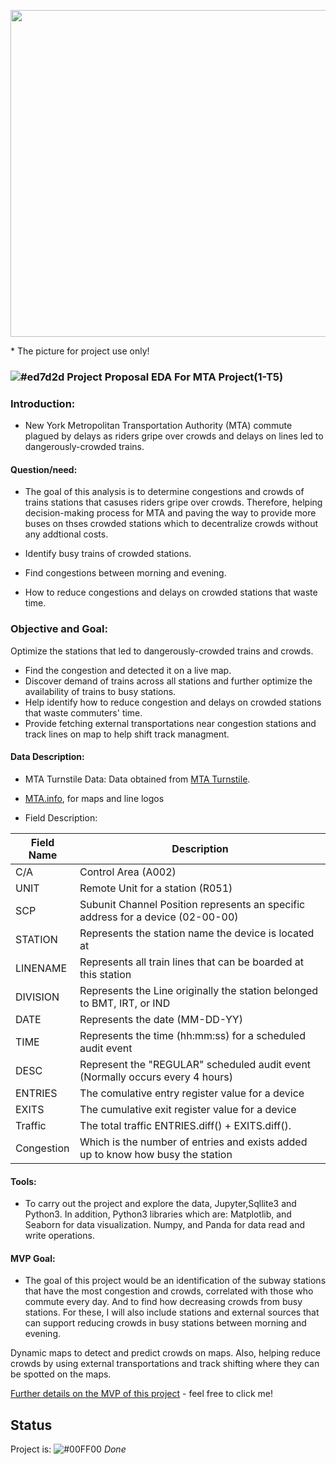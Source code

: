 <!-- ### Assumptions:
As a daily subway commuter, based on experience, commuters are more willing to talk to a surveyor while waiting for train than when exiting a station. So, the focus of this analysis was limited to entries into stations (commuters exiting stations were excluded) who are waiting
### Problem Statement:
*Identify how to improve traffics and delays on crowded stations that waste commuters time.
-->



<p align="center">
  <img width="523" src="https://user-images.githubusercontent.com/20365333/135308375-7014d076-2012-44d8-ac93-4cea66f4026e.png">
</p>
* The picture for project use only!

###  ![#ed7d2d](https://via.placeholder.com/15/ed7d2d/000000?text=+) Project Proposal EDA For MTA Project(1-T5)

### Introduction:

* New York Metropolitan Transportation Authority (MTA) commute plagued by delays as riders gripe over crowds
and delays on lines led to dangerously-crowded trains.  

#### Question/need:
* The goal of this analysis is to determine congestions and crowds of trains stations that casuses riders gripe over crowds. Therefore, helping decision-making process for MTA and paving the way to provide more buses on thses crowded stations which to decentralize crowds without any addtional costs. 

* Identify busy trains of crowded stations.
* Find congestions between morning and evening.
* How to reduce congestions and delays on crowded stations that waste time.

### Objective and Goal:

Optimize the stations that led to dangerously-crowded trains and crowds.

* Find the congestion and detected it on a live map.
* Discover demand of trains across all stations and further optimize the availability of trains to busy stations.
* Help identify how to reduce congestion and delays on crowded stations that waste commuters' time.
* Provide fetching external transportations near congestion stations and track lines on map to help shift track managment. 

 <!--time period of day with highest traffic and crowds per station * Observe the best time for buses to support if trains out of capacity..-->

   
#### Data Description:
* MTA Turnstile Data:
Data obtained from [MTA Turnstile](http://web.mta.info/developers/turnstile.html).
- [MTA.info](http://www.mta.info/nyct), for maps and line logos

* Field Description:

| Field Name | Description                                                                     |
|------------|---------------------------------------------------------------------------------|
| C/A        | Control Area (A002)                                                             |
| UNIT       | Remote Unit for a station (R051)                                                |
| SCP        | Subunit Channel Position represents an specific address for a device (02-00-00) |
| STATION    | Represents the station name the device is located at                            |
| LINENAME   | Represents all train lines that can be boarded at this station                  |
| DIVISION   | Represents the Line originally the station belonged to BMT, IRT, or IND         |
| DATE       | Represents the date (MM-DD-YY)                                                  |
| TIME       | Represents the time (hh:mm:ss) for a scheduled audit event                      |
| DESC       | Represent the "REGULAR" scheduled audit event (Normally occurs every 4 hours)   |
| ENTRIES    | The comulative entry register value for a device                                |
| EXITS      | The cumulative exit register value for a device                                 |
| Traffic    | The total traffic ENTRIES.diff() + EXITS.diff().                                |
| Congestion | Which is the number of entries and exists added up to know how busy the station |



#### Tools:
* To carry out the project and explore the data, Jupyter,Sqllite3 and Python3. In addition, Python3 libraries which are:
Matplotlib, and Seaborn for data visualization.
Numpy, and Panda for data read and write operations.


#### MVP Goal:

* The goal of this project would be an identification of the subway stations that have the most congestion and crowds, correlated with those who commute every day. And to find how decreasing crowds from busy stations. For these, I will also include stations and external sources that can support reducing crowds in busy stations between morning and evening. 

Dynamic maps to detect and predict crowds on maps. Also, helping reduce crowds by using external transportations and track shifting where they can be spotted on the maps.


[Further details on the MVP of this project](https://github.com/A-safarji/MTA-EDA/blob/main/MVP.md) - feel free to click me!

## Status
Project is: ![#00FF00](https://via.placeholder.com/15/00FF00/000000?text=+) _Done_


